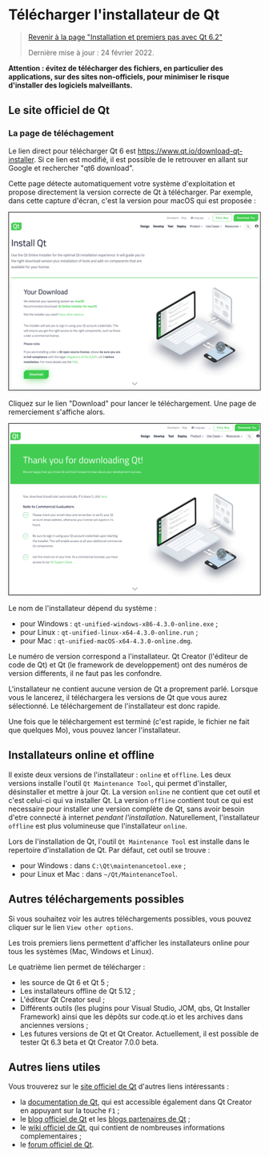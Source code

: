 
# Télécharger l'installateur de Qt

> [Revenir à la page "Installation et premiers pas avec Qt 6.2"](README.md)
> 
> Dernière mise à jour : 24 février 2022.

**Attention : évitez de télécharger des fichiers, en particulier des applications, sur des sites non-officiels, 
pour minimiser le risque d'installer des logiciels malveillants.**

## Le site officiel de Qt

### La page de téléchagement 

Le lien direct pour télécharger Qt 6 est https://www.qt.io/download-qt-installer. Si ce lien est modifié, il 
est possible de le retrouver en allant sur Google et rechercher "qt6 download".

Cette page détecte automatiquement
votre système d'exploitation et propose directement la version correcte de Qt à télécharger. Par exemple, dans cette 
capture d'écran, c'est la version pour macOS qui est proposée :

![Page de téléchargement de Qt](images/download_01.png)

Cliquez sur le lien "Download" pour lancer le téléchargement. Une page de remerciement s'affiche alors.

![Page de téléchargement de Qt](images/download_02.png)

Le nom de l'installateur dépend du système :

- pour Windows : `qt-unified-windows-x86-4.3.0-online.exe` ;
- pour Linux : `qt-unified-linux-x64-4.3.0-online.run` ;
- pour Mac : `qt-unified-macOS-x64-4.3.0-online.dmg`.

Le numéro de version correspond a l'installateur. Qt Creator (l'éditeur de code
de Qt) et Qt (le framework de developpement) ont des numéros de version differents, 
il ne faut pas les confondre.

L'installateur ne contient aucune version de Qt a proprement parlé. Lorsque vous le lancerez, il téléchargera les versions
de Qt que vous aurez sélectionné. Le téléchargement de l'installateur est donc rapide.

Une fois que le téléchargement est terminé (c'est rapide, le fichier ne fait que quelques Mo), vous pouvez 
lancer l'installateur.

## Installateurs online et offline

Il existe deux versions de l'installateur : `online` et `offline`. Les deux versions installe l'outil
`Qt Maintenance Tool`, qui permet d'installer, désinstaller et mettre à jour Qt. La version `online` ne
contient que cet outil et c'est celui-ci qui va installer Qt. La version `offline` contient tout
ce qui est necessaire pour installer une version complète de Qt, sans avoir besoin d'etre connecté
à internet _pendant l'installation_. Naturellement, l'installateur `offline` est plus volumineuse que 
l'installateur `online`.

Lors de l'installation de Qt, l'outil `Qt Maintenance Tool` est installe dans le repertoire d'installation de Qt. 
Par défaut, cet outil se trouve :

- pour Windows : dans `C:\Qt\maintenancetool.exe` ;
- pour Linux et Mac : dans `~/Qt/MaintenanceTool`.

## Autres téléchargements possibles

Si vous souhaitez voir les autres téléchargements possibles, vous pouvez cliquer sur le lien `View other options`.

Les trois premiers liens permettent d'afficher les installateurs online pour tous les systèmes (Mac, Windows et Linux).

Le quatrième lien permet de télécharger :

- les source de Qt 6 et Qt 5 ;
- Les installateurs offline de Qt 5.12 ;
- L'éditeur Qt Creator seul ;
- Différents outils (les plugins pour Visual Studio, JOM, qbs, Qt Installer Framework) ainsi que les dépôts sur code.qt.io
  et les archives dans anciennes versions ;
- Les futures versions de Qt et Qt Creator. Actuellement, il est possible de tester Qt 6.3 beta et Qt Creator 7.0.0 beta.

## Autres liens utiles

Vous trouverez sur le [site officiel de Qt](http://www.qt.io/) d'autres liens intéressants :

- la [documentation de Qt](http://doc.qt.io/), qui est accessible également dans Qt Creator en appuyant sur 
la touche `F1` ;
- le [blog officiel de Qt](http://blog.qt.io/dev/) et les [blogs partenaires de Qt](http://planet.qt.io/) ;
- le [wiki officiel de Qt](http://wiki.qt.io/Main), qui contient de nombreuses informations complementaires ;
- le [forum officiel de Qt](https://forum.qt.io/).
